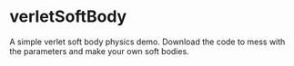# verletSoftBody
A simple verlet soft body physics demo. Download the code to mess with the parameters and make your own soft bodies.
